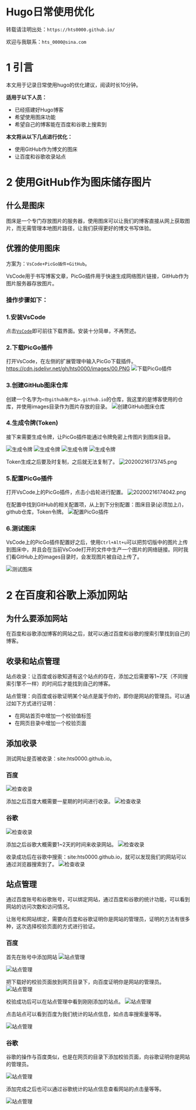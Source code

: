 # Hugo日常使用优化


<!--more-->

转载请注明出处：`https://hts0000.github.io/`

欢迎与我联系：`hts_0000@sina.com`

# 1 引言
本文用于记录日常使用hugo的优化建议，阅读时长10分钟。

**适用于以下人员：**
- 已经搭建好Hugo博客
- 希望使用图床功能
- 希望自己的博客能在百度和谷歌上搜索到

**本文将从以下几点进行优化：**
- 使用GitHub作为博文的图床
- 让百度和谷歌收录站点

# 2 使用GitHub作为图床储存图片

## 什么是图床
图床是一个专门存放图片的服务器，使用图床可以让我们的博客直接从网上获取图片，而无需管理本地图片路径，让我们获得更好的博文书写体验。

## 优雅的使用图床
方案为：`VsCode+PicGo插件+GitHub`。

VsCode用于书写博客文章，PicGo插件用于快速生成网络图片链接，GitHub作为图片服务器存放图片。

### **操作步骤如下：**
### 1.安装VsCode
点击[`VsCode`](https://code.visualstudio.com/Download)即可前往下载界面。安装十分简单，不再赘述。

### 2.下载PicGo插件
打开VsCode，在左侧的扩展管理中输入PicGo下载插件。
https://cdn.jsdelivr.net/gh/hts0000/images/00.PNG
![下载PicGo插件](https://cdn.jsdelivr.net/gh/hts0000/images/20200216161051.png "下载PicGo插件")

### 3.创建GitHub图床仓库
创建一个名字为`<你github账户名>.github.io`的仓库，我这里的是博客使用的仓库，并使用images目录作为图片存放的目录。
![创建GitHub图床仓库](https://cdn.jsdelivr.net/gh/hts0000/images/20200216172535.png "创建GitHub图床仓库")

### 4.生成令牌(Token)
接下来需要生成令牌，让PicGo插件能通过令牌免密上传图片到图床目录。

![生成令牌](https://cdn.jsdelivr.net/gh/hts0000/images/20200216172707.png "生成令牌")
![生成令牌](https://cdn.jsdelivr.net/gh/hts0000/images/20200216172915.png "生成令牌")
![生成令牌](https://cdn.jsdelivr.net/gh/hts0000/images/20200216173149.png "生成令牌")
![生成令牌](https://cdn.jsdelivr.net/gh/hts0000/images/20200216173547.png "生成令牌")

Token生成之后要及时复制，之后就无法复制了。
![20200216173745.png](https://cdn.jsdelivr.net/gh/hts0000/images/20200216173745.png)

### 5.配置PicGo插件
打开VsCode上的PicGo插件，点击小齿轮进行配置。
![20200216174042.png](https://cdn.jsdelivr.net/gh/hts0000/images/20200216174042.png)

在配置中找到GitHub的相关配置项，从上到下分别配置：图床目录(必须加上/)，github仓库，Token令牌。
![配置PicGo插件](https://cdn.jsdelivr.net/gh/hts0000/images/20200216174243.png "配置PicGo插件")

### 6.测试图床
VsCode上的PicGo插件配置好之后，使用`Ctrl+Alt+u`可以把剪切版中的图片上传到图床中，并且会在当前VsCode打开的文件中生产一个图片的网络链接。同时我们看GitHub上的images目录时，会发现图片被自动上传了。

![测试图床](https://cdn.jsdelivr.net/gh/hts0000/images/20200216185606.png "测试图床")

# 2 在百度和谷歌上添加网站

## 为什么要添加网站
在百度和谷歌添加博客的网站之后，就可以通过百度和谷歌的搜索引擎找到自己的博客。

## 收录和站点管理
站点收录：让百度或谷歌知道有这个站点的存在，添加之后需要等1~7天（不同搜索引擎不一样）的时间后才能找到自己的博客。

站点管理：向百度或谷歌证明某个站点是属于你的，即你是网站的管理员。可以通过如下方式进行证明：
- 在网站首页中增加一个校验值标签
- 在网页目录中增加一个校验页面

## 添加收录
测试网址是否被收录：site:hts0000.github.io。

### 百度
![检查收录](https://cdn.jsdelivr.net/gh/hts0000/images/20200216175931.png "检查收录")

添加之后百度大概需要一星期的时间进行收录。
![检查收录](https://cdn.jsdelivr.net/gh/hts0000/images/20200216180208.png "检查收录")

### 谷歌
![检查收录](https://cdn.jsdelivr.net/gh/hts0000/images/20200216175823.png "检查收录")

添加之后谷歌大概需要1~2天的时间来收录网站。
![检查收录](https://cdn.jsdelivr.net/gh/hts0000/images/20200216182402.png "检查收录")

收录成功后在谷歌中搜索：site:hts0000.github.io，就可以发现我们的网站可以通过浏览器搜索到了。
![检查收录](https://cdn.jsdelivr.net/gh/hts0000/images/20200216185252.png "检查收录")

## 站点管理
通过百度账号和谷歌账号，可以绑定网站，通过百度和谷歌的统计功能，可以看到网站的访问次数和访问情况。

让账号和网站绑定，需要向百度和谷歌证明你是网站的管理员，证明的方法有很多种，这次选择校验页面的方式进行验证。

### 百度

首先在账号中添加网站
![站点管理](https://cdn.jsdelivr.net/gh/hts0000/images/20200216182844.png "站点管理")

![站点管理](https://cdn.jsdelivr.net/gh/hts0000/images/20200216183344.png "站点管理")

把下载好的校验页面放到网页目录下，向百度证明你是网站的管理员。
![站点管理](https://cdn.jsdelivr.net/gh/hts0000/images/20200216183517.png "站点管理")

校验成功后可以在站点管理中看到刚刚添加的站点。
![站点管理](https://cdn.jsdelivr.net/gh/hts0000/images/20200216184212.png "站点管理")

点击站点可以看到百度为我们统计的站点信息，如点击率搜索量等等。

![站点管理](https://cdn.jsdelivr.net/gh/hts0000/images/20200216184322.png "站点管理")

### 谷歌
谷歌的操作与百度类似，也是在网页的目录下添加校验页面，向谷歌证明你是网站的管理员。

![站点管理](https://cdn.jsdelivr.net/gh/hts0000/images/20200216184606.png "站点管理")

添加完成之后也可以通过谷歌统计的站点信息查看网站的点击量等等。

![站点管理](https://cdn.jsdelivr.net/gh/hts0000/images/20200216185052.png "站点管理")
